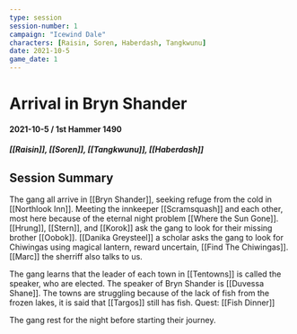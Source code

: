 ```yaml
---
type: session
session-number: 1
campaign: "Icewind Dale"
characters: [Raisin, Soren, Haberdash, Tangkwunu]
date: 2021-10-5
game_date: 1
---
```


# Arrival in Bryn Shander
#### 2021-10-5 / 1st Hammer 1490
##### [[Raisin]], [[Soren]], [[Tangkwunu]], [[Haberdash]]

## Session Summary
The gang all arrive in [[Bryn Shander]], seeking refuge from the cold in [[Northlook Inn]]. Meeting the innkeeper [[Scramsquash]] and each other, most here because of the eternal night problem [[Where the Sun Gone]]. [[Hrung]], [[Stern]], and [[Korok]] ask the gang to look for their missing brother [[Oobok]]. [[Danika Greysteel]] a scholar asks the gang to look for Chiwingas using magical lantern, reward uncertain, [[Find The Chiwingas]]. [[Marc]] the sherriff also talks to us. 

The gang learns that the leader of each town in [[Tentowns]] is called the speaker, who are elected. The speaker of Bryn Shander is [[Duvessa Shane]]. The towns are struggling because of the lack of fish from the frozen lakes, it is said that [[Targos]] still has fish. Quest: [[Fish Dinner]]

The gang rest for the night before starting their journey.


